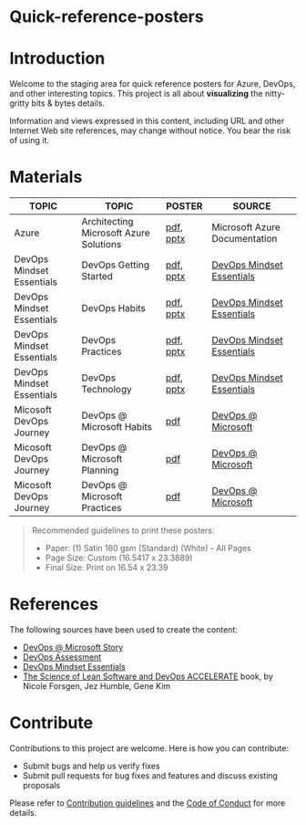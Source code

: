 
# Quick-reference-posters

# Introduction

Welcome to the staging area for quick reference posters for Azure, DevOps, and other interesting topics. This project is all about **visualizing** the nitty-gritty bits & bytes details.

Information and views expressed in this content, including URL and other Internet Web site references, may change without notice. You bear the risk of using it.

# Materials

|TOPIC| TOPIC | POSTER | SOURCE |
|-----|-------|--------|--------|
|Azure|Architecting Microsoft Azure Solutions|[pdf](src/azure/architecting-microsoft-azure-solutions.pdf), [pptx](src/azure/architecting-microsoft-azure-solutions.pptx)|Microsoft Azure Documentation|
|DevOps Mindset Essentials| DevOps Getting Started|[pdf](src/devops-mindset-essentials/devops-getting-started.pdf), [pptx](src/devOps-mindset-essentials/devops-getting-started.pptx)|[DevOps Mindset Essentials](https://www.github.com/wpschaub/devops-mindset-essentials/devops-mindset-essentials/README.md)| 
|DevOps Mindset Essentials| DevOps Habits|[pdf](src/devops-mindset-essentials/devops-habits.pdf), [pptx](src/devops-mindset-essentials/devops-habits.pptx)|[DevOps Mindset Essentials](https://www.github.com/wpschaub/devOps-mindset-essentials/devops-mindset-essentials/README.md)| 
|DevOps Mindset Essentials| DevOps Practices|[pdf](src/devops-mindset-essentials/devops-practices.pdf), [pptx](src/devops-mindset-essentials/devops-practices.pptx)|[DevOps Mindset Essentials](https://www.github.com/wpschaub/devOps-mindset-essentials/devops-mindset-essentials/README.md)| 
|DevOps Mindset Essentials| DevOps Technology|[pdf](src/devops-mindset-essentials/devops-technology.pdf), [pptx](src/devops-mindset-essentials/devops-technology.pptx)|[DevOps Mindset Essentials](https://www.github.com/wpschaub/devOps-mindset-essentials/devops-mindset-essentials/README.md)| 
|Micosoft DevOps Journey|DevOps @ Microsoft Habits|[pdf](src/microsoft-journey/devops-habits.pdf)|[DevOps @ Microsoft](https://aka.ms/devops)|
|Micosoft DevOps Journey|DevOps @ Microsoft Planning|[pdf](src/microsoft-journey/devops-planning.pdf)|[DevOps @ Microsoft](https://aka.ms/devops)|
|Micosoft DevOps Journey|DevOps @ Microsoft Practices|[pdf](src/microsoft-journey/devops-practices.pdf)|[DevOps @ Microsoft](https://aka.ms/devops)|

> Recommended guidelines to print these posters:
> - Paper: (1) Satin 160 gsm (Standard) (White) - All Pages 
> - Page Size: Custom (16.5417 x 23.3889)
> - Final Size: Print on 16.54 x 23.39

# References

The following sources have been used to create the content:

- [DevOps @ Microsoft Story](https://aka.ms/devops)
- [DevOps Assessment](https://aka.ms/devopsassessment)
- [DevOps Mindset Essentials](https://www.github.com/wpschaub/devOps-mindset-essentials/devops-mindset-essentials/README.md)
- [The Science of Lean Software and DevOps ACCELERATE](https://lccn.loc.gov/2018007766) book, by Nicole Forsgen, Jez Humble, Gene Kim 

# Contribute

Contributions to this project are welcome. Here is how you can contribute:  

- Submit bugs and help us verify fixes  
- Submit pull requests for bug fixes and features and discuss existing proposals   

Please refer to [Contribution guidelines](.github/CONTRIBUTING.md) and the [Code of Conduct](.github/COC.md) for more details.
